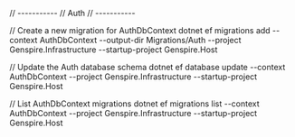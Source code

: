 // -----------
// Auth
// -----------

// Create a new migration for AuthDbContext
dotnet ef migrations add <MigrationName> --context AuthDbContext --output-dir Migrations/Auth --project Genspire.Infrastructure --startup-project Genspire.Host


// Update the Auth database schema
dotnet ef database update --context AuthDbContext --project Genspire.Infrastructure --startup-project Genspire.Host

// List AuthDbContext migrations
dotnet ef migrations list --context AuthDbContext --project Genspire.Infrastructure --startup-project Genspire.Host
